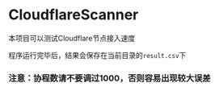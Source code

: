 # CloudflareScanner

本项目可以测试Cloudflare节点接入速度

程序运行完毕后，结果会保存在当前目录的`result.csv`下

### 注意：协程数请不要调过1000，否则容易出现较大误差
